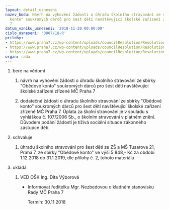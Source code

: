 ```yaml
---
layout: detail_usneseni
nazev_bodu: Návrh na vyhovění žádosti o úhradu školního stravování ze sbírky "Obědové
  konto" soukromých dárců pro šest dětí navštěvující školské zařízení zřízené MČ Praha
  7
datum_vzniku_usneseni: '2018-11-20 00:00:00'
cislo_usneseni: '0807/18-R'
prilohy:
- https://www.praha7.cz/wp-content/uploads/councilResolution/Resolutions/30364/export/1Duvodovazprava~407235.doc
- https://www.praha7.cz/wp-content/uploads/councilResolution/Resolutions/30364/export/2DodatecnezadostinaOK~407234.pdf
- https://www.praha7.cz/wp-content/uploads/councilResolution/Resolutions/30364/export/export~407938.pdf
organ: rada
---
```

<ol id="urzList" class="urzList_view"><li class="urzClass1" id=""><span name="1">bere na vědomí</span><ol id="" class="urzOlClass decimal "><li class="urzClass2" id="" style="text-align: left;"><span><p>návrh na vyhovění žádosti o úhradu školního stravování ze sbírky "Obědové konto" soukromých dárců pro šest dětí navštěvující školské zařízení zřízené MČ Praha 7</p></span></li><li style="text-align: left;" id="" class="urzClass2"><span><p>dodatečné žádosti o úhradu školního stravování ze sbírky "Obědové konto" soukromých dárců pro šest dětí navštěvující školské zařízení zřízené MČ Praha 7. Úplata za školní stravování je v souladu s vyhláškou č. 107/2006 Sb., o školním stravování v platném znění. Důvodem podání žádostí je tíživá sociální situace zákonného zástupce dětí.</p></span></li></ol></li><li class="urzClass1" id=""><span name="24">schvaluje</span><ol class="urzOlClass decimal "><li class="urzClass2" id="" style="text-align: left;"><span><p>úhradu školního stravování pro šest dětí ze ZŠ a MŠ Tusarova 21, Praha 7, ze sbírky "Obědové konto" ve výši 5 848,- Kč za období 1.12.2018 do 31.1.2019, dle přílohy č. 2, tohoto materiálu<br></p></span></li></ol></li><li class="urzClass1" id="urzUkoly"><span name="1">ukládá</span><ol class="urzOlClass"><li class="urzClass2"><span><p>VED OŠK Ing. Dita Výborová</p></span><ul class="urzUlClass"><li class="urzClass3"><span><p>Informovat ředitelku Mgr. Nezbedovou o kladném stanovisku Rady MČ Praha 7</p></span><span class="urzUkolTermin">  Termín:&nbsp;30.11.2018</span></li></ul></li></ol></li></ol>